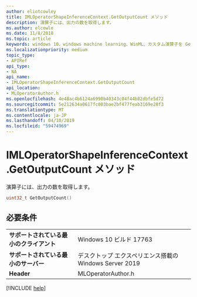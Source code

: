 ```yaml
---
author: eliotcowley
title: IMLOperatorShapeInferenceContext.GetOutputCount メソッド
description: 演算子には、出力の数を取得します。
ms.author: elcowle
ms.date: 11/8/2018
ms.topic: article
keywords: windows 10、windows machine learning、WinML、カスタム演算子を GetOutputCount
ms.localizationpriority: medium
topic_type:
- APIRef
api_type:
- NA
api_name:
- IMLOperatorShapeInferenceContext.GetOutputCount
api_location:
- MLOperatorAuthor.h
ms.openlocfilehash: 4e48ac4b6124a6990b40343c04f44b82dbfe5d72
ms.sourcegitcommit: 5e212634a0617fc003bae2bf477feab3169e28f3
ms.translationtype: MT
ms.contentlocale: ja-JP
ms.lasthandoff: 04/10/2019
ms.locfileid: "59474969"
---
```

# <a name="imloperatorshapeinferencecontextgetoutputcount-method"></a>IMLOperatorShapeInferenceContext.GetOutputCount メソッド

演算子には、出力の数を取得します。

```cpp
uint32_t GetOutputCount()
```

## <a name="requirements"></a>必要条件

| | |
|-|-|
| **サポートされている最小のクライアント** | Windows 10 ビルド 17763 |
| **サポートされている最小のサーバー** | デスクトップ エクスペリエンス搭載の Windows Server 2019 |
| **Header** | MLOperatorAuthor.h |

[!INCLUDE [help](../includes/get-help.md)]
